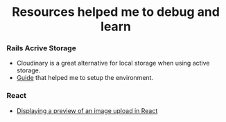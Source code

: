 <h1 align="center">Resources helped me to debug and learn</h1>

### Rails Acrive Storage

- Cloudinary is a great alternative for local storage when using active storage.
- [Guide](https://hackernoon.com/image-storage-in-rails-apps-using-cloudinary-and-active-storage-9w2u3yli) that helped me to setup the environment.

### React

- [Displaying a preview of an image upload in React](https://medium.com/@650egor/react-30-day-challenge-day-2-image-upload-preview-2d534f8eaaa)
